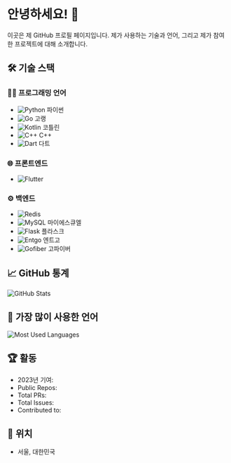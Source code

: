 # 안녕하세요! 👋

이곳은 제 GitHub 프로필 페이지입니다. 제가 사용하는 기술과 언어, 그리고 제가 참여한 프로젝트에 대해 소개합니다.

## 🛠️ 기술 스택

### 👨‍💻 프로그래밍 언어
- ![Python](https://img.shields.io/badge/Python-3776AB?style=flat&logo=python&logoColor=white) 파이썬
- ![Go](https://img.shields.io/badge/Go-00ADD8?style=flat&logo=go&logoColor=white) 고랭
- ![Kotlin](https://img.shields.io/badge/Kotlin-7F52FF?style=flat&logo=kotlin&logoColor=white) 코틀린
- ![C++](https://img.shields.io/badge/C++-00599C?style=flat&logo=cplusplus&logoColor=white) C++
- ![Dart](https://img.shields.io/badge/Dart-0175C2?style=flat&logo=dart&logoColor=white) 다트



### 🌐 프론트엔드
- ![Flutter](https://img.shields.io/badge/Flutter-02569B?style=flat&logo=flutter&logoColor=white)


### ⚙️ 백엔드
- ![Redis](https://img.shields.io/badge/Redis-DC382D?style=flat&logo=redis&logoColor=white)
- ![MySQL](https://img.shields.io/badge/MySQL-4479A1?style=flat&logo=mysql&logoColor=white) 마이에스큐엘
- ![Flask](https://img.shields.io/badge/Flask-000000?style=flat&logo=flask&logoColor=white) 플라스크
- ![Entgo](https://img.shields.io/badge/Entgo-7F52FF?style=flat&logo=entgo&logoColor=white) 엔트고
- ![Gofiber](https://img.shields.io/badge/Gofiber-88CCFF?style=flat&logo=gofiber&logoColor=white) 고파이버

## 📈 GitHub 통계

![GitHub Stats](https://github-readme-stats.vercel.app/api?username=sehoon123&show_icons=true&theme=dark)

## 🌟 가장 많이 사용한 언어

![Most Used Languages](https://github-readme-stats.vercel.app/api/top-langs/?username=sehoon123&layout=compact&theme=dark)

## 🏆 활동

- 2023년 기여: 
- Public Repos:
- Total PRs: 
- Total Issues: 
- Contributed to: 

## 📍 위치

- 서울, 대한민국

